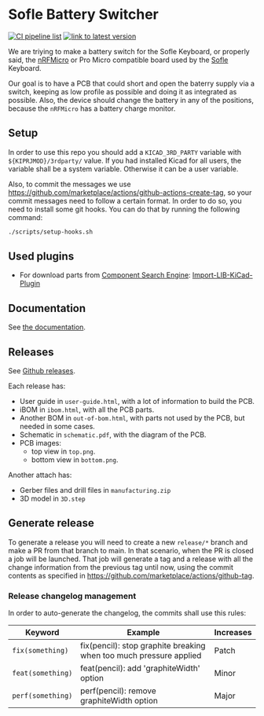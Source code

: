 
# Sofle Battery Switcher

[![CI pipeline list](https://github.com/Supermanuu/BatterySwitcher/actions/workflows/release.yml/badge.svg?branch=main)](https://github.com/Supermanuu/BatterySwitcher/actions/workflows/release.yml)
[![link to latest version](https://img.shields.io/badge/version-latest-blue)](https://github.com/Supermanuu/BatterySwitcher/releases/latest)

We are triying to make a battery switch for the Sofle Keyboard, or properly said, the [nRFMicro](https://github.com/joric/nrfmicro/tree/1.4) or Pro Micro compatible board used by the [Sofle](https://github.com/josefadamcik/SofleKeyboard) Keyboard.

Our goal is to have a PCB that could short and open the baterry supply via a switch, keeping as low profile as possible and doing it as integrated as possible. Also, the device should change the battery in any of the positions, because the `nRFMicro` has a battery charge monitor.

## Setup

In order to use this repo you should add a `KICAD_3RD_PARTY` variable with `${KIPRJMOD}/3rdparty/` value. If you had installed Kicad for all users, the variable shall be a system variable. Otherwise it can be a user variable.

Also, to commit the messages we use <https://github.com/marketplace/actions/github-actions-create-tag>, so your commit messages need to follow a certain format. In order to do so, you need to install some git hooks. You can do that by running the following command:

```bash
./scripts/setup-hooks.sh
```

## Used plugins

* For download parts from [Component Search Engine](https://componentsearchengine.com/): [Import-LIB-KiCad-Plugin](https://github.com/Steffen-W/Import-LIB-KiCad-Plugin)

## Documentation

See [the documentation](doc/user-guide.md).

## Releases

See [Github releases](https://github.com/Supermanuu/BatterySwitcher/releases).

Each release has:

* User guide in `user-guide.html`, with a lot of information to build the PCB.
* iBOM in `ibom.html`, with all the PCB parts.
* Another BOM in `out-of-bom.html`, with parts not used by the PCB, but needed in some cases.
* Schematic in `schematic.pdf`, with the diagram of the PCB.
* PCB images:
  * top view in `top.png`.
  * bottom view in `bottom.png`.

Another attach has:

* Gerber files and drill files in `manufacturing.zip`
* 3D model in `3D.step`

## Generate release

To generate a release you will need to create a new `release/*` branch and make a PR from that branch to main. In that scenario, when the PR is closed a job will be launched. That job will generate a tag and a release with all the change information from the previous tag until now, using the commit contents as specified in <https://github.com/marketplace/actions/github-tag>.

### Release changelog management

In order to auto-generate the changelog, the commits shall use this rules:

| Keyword           | Example                                                            | Increases |
|-------------------|--------------------------------------------------------------------|-----------|
| `fix(something)`  | fix(pencil): stop graphite breaking when too much pressure applied | Patch     |
| `feat(something)` | feat(pencil): add 'graphiteWidth' option                           | Minor     |
| `perf(something)` | perf(pencil): remove graphiteWidth option                          | Major     |
